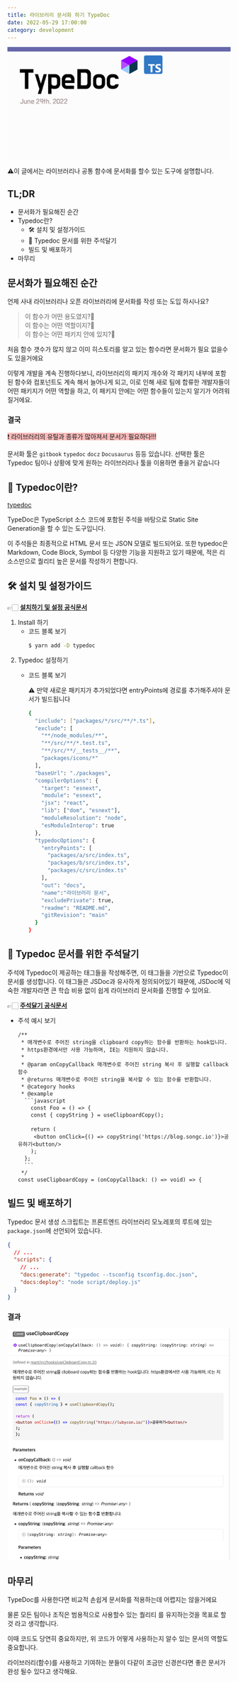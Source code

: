 ```yaml
---
title: 라이브러리 문서화 하기 TypeDoc
date: 2022-05-29 17:00:00
category: development
---
```


![img](./images/typedoc/typedoc.png)

⚠️이 글에서는 라이브러리나 공통 함수에 문서화를 할수 있는 도구에 설명합니다.

## TL;DR

- 문서화가 필요해진 순간
- Typedoc란?
  - 🛠 설치 및 설정가이드
  - 📝 Typedoc 문서를 위한 주석달기
  - 빌드 및 배포하기
- 마무리

## 문서화가 필요해진 순간

언제 사내 라이브러리나 오픈 라이브러리에 문서화를 작성 또는 도입 하시나요?

> 이 함수가 어떤 용도였지?🤔 <br/>
> 이 함수는 어떤 역할이지?🤔<br/>
> 이 함수는 어떤 패키지 안에 있지?🤔

처음 함수 갯수가 많지 않고 이미 히스토리를 알고 있는 함수라면 문서화가 필요 없을수도 있을거에요

이렇게 개발을 계속 진행하다보니, 라이브러리의 패키지 개수와 각 패키지 내부에 포함된 함수와 컴포넌트도 계속 해서 늘어나게 되고, 이로 인해 새로 팀에 합류한 개발자들이 어떤 패키지가 어떤 역할을 하고, 이 패키지 안에는 어떤 함수들이 있는지 알기가 어려워질거에요.

### 결국

<span style="background-color: #f8baba">
❗ 라이브러리의 유틸과 종류가 많아져서 문서가 필요하다!!!
</span>

문서화 툴은 `gitbook` `typedoc` `docz` `Docusaurus` 등등 있습니다.
선택한 툴은 Typedoc 팀이나 상황에 맞게 원하는 라이브러리나 툴을 이용하면 좋을거 같습니다

## 🚀 Typedoc이란?

[typedoc](https://typedoc.org/)

TypeDoc은 TypeScript 소스 코드에 포함된 주석을 바탕으로 Static Site Generation을 할 수 있는 도구입니다.

이 주석들은 최종적으로 HTML 문서 또는 JSON 모델로 빌드되어요. 또한 typedoc은 Markdown, Code Block, Symbol 등 다양한 기능을 지원하고 있기 때문에, 적은 리소스만으로 퀄리티 높은 문서를 작성하기 편합니다.

## 🛠 설치 및 설정가이드

👉🏻 [**설치하기 및 설정 공식문서**](https://typedoc.org/guides/installation/)

1. Install 하기
   - 코드 블록 보기
     ```bash
     $ yarn add -D typedoc
     ```
2. Typedoc 설정하기
   - 코드 블록 보기
       <aside>
       ⚠️ 만약 새로운 패키지가 추가되었다면 entryPoints에 경로를 추가해주셔야 문서가 빌드됩니다
       
       </aside>
       
       ```bash
       {
         "include": ["packages/*/src/**/*.ts"],
         "exclude": [
           "**/node_modules/**",
           "**/src/**/*.test.ts",
           "**/src/**/__tests__/**",
           "packages/icons/*"
         ],
         "baseUrl": "./packages",
         "compilerOptions": {
           "target": "esnext",
           "module": "esnext",
           "jsx": "react",
           "lib": ["dom", "esnext"],
           "moduleResolution": "node",
           "esModuleInterop": true
         },
         "typedocOptions": {
           "entryPoints": [
             "packages/a/src/index.ts",
             "packages/b/src/index.ts",
             "packages/c/src/index.ts"
           ],
           "out": "docs",
           "name":"라이브러리 문서",
           "excludePrivate": true,
           "readme": "README.md",
           "gitRevision": "main"
         }
       }
       ```

## 📝 Typedoc 문서를 위한 주석달기

주석에 Typedoc이 제공하는 태그들을 작성해주면, 이 태그들을 기반으로 Typedoc이 문서를 생성합니다. 이 태그들은 JSDoc과 유사하게 정의되어있기 때문에, JSDoc에 익숙한 개발자라면 큰 학습 비용 없이 쉽게 라이브러리 문서화를 진행할 수 있어요.

👉🏻 [**주석달기 공식문서**](https://typedoc.org/guides/doccomments/)

- 주석 예시 보기

  ````tsx
  /**
   * 매개변수로 주어진 string을 clipboard copy하는 함수를 반환하는 hook입니다.
   * https환경에서만 사용 가능하며, IE는 지원하지 않습니다.
   *
   * @param onCopyCallback 매개변수로 주어진 string 복사 후 실행할 callback 함수
   * @returns 매개변수로 주어진 string을 복사할 수 있는 함수를 반환합니다.
   * @category hooks
   * @example
    ```javascript
      const Foo = () => {
      const { copyString } = useClipboardCopy();

      return (
       <button onClick={() => copyString('https://blog.songc.io')}>공유하기<button/>
      );
    };
    ```
   */
  const useClipboardCopy = (onCopyCallback: () => void) => {
  ````

## 빌드 및 배포하기

Typedoc 문서 생성 스크립트는 프론트엔드 라이브러리 모노레포의 루트에 있는 `package.json`에 선언되어 있습니다.

```json
{
  // ...
  "scripts": {
    // ...
    "docs:generate": "typedoc --tsconfig tsconfig.doc.json",
    "docs:deploy": "node script/deploy.js"
  }
}
```

### 결과

![img](./images/typedoc/typedoc_1.png)

## 마무리

TypeDoc를 사용한다면 비교적 손쉽게 문서화를 적용하는데 어렵지는 않을거에요

물론 모든 팀이나 조직은 범용적으로 사용할수 있는 퀄리티 를 유지하는것을 목표로 할것 라고 생각합니다.

이때 코드도 당연히 중요하지만, 위 코드가 어떻게 사용하는지 알수 있는 문서의 역할도 중요합니다.

라이브러리(함수)를 사용하고 기여하는 분들이 다같이 조금만 신경쓴다면 좋은 문서가 완성 될수 있다고 생각해요.
